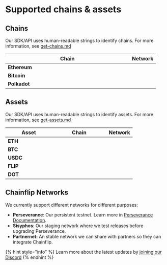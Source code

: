 # Supported chains & assets

## Chains

Our SDK/API uses human-readable strings to identify chains. For more information, see [get-chains.md](javascript-sdk/get-chains.md "mention")

<table><thead><tr><th width="374">Chain</th><th data-type="select" data-multiple>Network</th></tr></thead><tbody><tr><td><strong>Ethereum</strong></td><td></td></tr><tr><td><strong>Bitcoin</strong></td><td></td></tr><tr><td><strong>Polkadot</strong></td><td></td></tr></tbody></table>

## Assets

Our SDK/API uses human-readable strings to identify assets. For more information, see [get-assets.md](javascript-sdk/get-assets.md "mention")

<table><thead><tr><th width="131">Asset</th><th width="154" data-type="select">Chain</th><th data-type="select" data-multiple>Network</th></tr></thead><tbody><tr><td><strong>ETH</strong></td><td></td><td></td></tr><tr><td><strong>BTC</strong></td><td></td><td></td></tr><tr><td><strong>USDC</strong></td><td></td><td></td></tr><tr><td><strong>FLIP</strong></td><td></td><td></td></tr><tr><td><strong>DOT</strong></td><td></td><td></td></tr></tbody></table>

## Chainflip Networks

We currently support different networks for different purposes:

* **Perseverance**: Our persistent testnet. Learn more in [Perseverance Documentation](http://127.0.0.1:5000/o/-MXe0QDXPnqEtZknNxst/s/jk6cWeoa0h57DFwHlHoV/ "mention").
* **Sisyphos**: Our staging network where we test releases before upgrading Perseverance.
* **Partnernet:** An stable network we can share with partners so they can integrate Chainflip.

{% hint style="info" %}
Learn more about the latest updates by [joining our Discord](https://discord.gg/chainflip-community)
{% endhint %}
